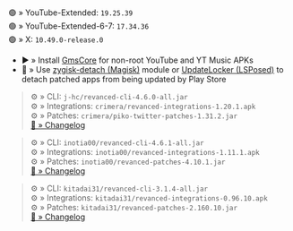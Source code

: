 🟢 » YouTube-Extended: `19.25.39`  
🟢 » YouTube-Extended-6-7: `17.34.36`  
🟢 » X: `10.49.0-release.0`  

- ▶️ » Install [GmsCore](https://github.com/ReVanced/GmsCore/releases) for non-root YouTube and YT Music APKs  
- 🛑 » Use [zygisk-detach (Magisk)](https://github.com/j-hc/zygisk-detach) module or [UpdateLocker (LSPosed)](https://github.com/Xposed-Modules-Repo/ru.mike.updatelocker/releases) to detach patched apps from being updated by Play Store
  
> ⚙️ » CLI: `j-hc/revanced-cli-4.6.0-all.jar`  
> ⚙️ » Integrations: `crimera/revanced-integrations-1.20.1.apk`  
> ⚙️ » Patches: `crimera/piko-twitter-patches-1.31.2.jar`  
> [🔗 » Changelog](https://github.com/crimera/piko/releases/tag/v1.31.2)

> ⚙️ » CLI: `inotia00/revanced-cli-4.6.1-all.jar`  
> ⚙️ » Integrations: `inotia00/revanced-integrations-1.11.1.apk`  
> ⚙️ » Patches: `inotia00/revanced-patches-4.10.1.jar`  
> [🔗 » Changelog](https://github.com/inotia00/revanced-patches/releases/tag/v4.10.1)

> ⚙️ » CLI: `kitadai31/revanced-cli-3.1.4-all.jar`  
> ⚙️ » Integrations: `kitadai31/revanced-integrations-0.96.10.apk`  
> ⚙️ » Patches: `kitadai31/revanced-patches-2.160.10.jar`  
> [🔗 » Changelog](https://github.com/kitadai31/revanced-patches-android6-7/releases/tag/v2.160.10)  
